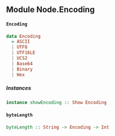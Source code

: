 ## Module Node.Encoding

#### `Encoding`

``` purescript
data Encoding
  = ASCII
  | UTF8
  | UTF16LE
  | UCS2
  | Base64
  | Binary
  | Hex
```

##### Instances
``` purescript
instance showEncoding :: Show Encoding
```

#### `byteLength`

``` purescript
byteLength :: String -> Encoding -> Int
```


